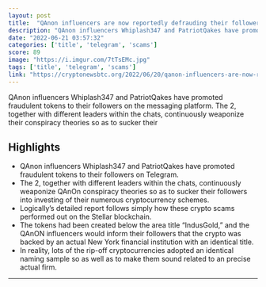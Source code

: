 ```yaml
---
layout: post
title:  "QAnon influencers are now reportedly defrauding their followers via cryptocurrency scams"
description: "QAnon influencers Whiplash347 and PatriotQakes have promoted fraudulent tokens to their followers on the messaging platform. The 2, together with different leaders within the chats, continuously weaponize their conspiracy theories so as to sucker their"
date: "2022-06-21 03:57:32"
categories: ['title', 'telegram', 'scams']
score: 89
image: "https://i.imgur.com/7tTsEMc.jpg"
tags: ['title', 'telegram', 'scams']
link: "https://cryptonewsbtc.org/2022/06/20/qanon-influencers-are-now-reportedly-defrauding-their-followers-via-cryptocurrency-scams/"
---
```


QAnon influencers Whiplash347 and PatriotQakes have promoted fraudulent tokens to their followers on the messaging platform. The 2, together with different leaders within the chats, continuously weaponize their conspiracy theories so as to sucker their

## Highlights

- QAnon influencers Whiplash347 and PatriotQakes have promoted fraudulent tokens to their followers on Telegram.
- The 2, together with different leaders within the chats, continuously weaponize QAnOn conspiracy theories so as to sucker their followers into investing of their numerous cryptocurrency schemes.
- Logically’s detailed report follows simply how these crypto scams performed out on the Stellar blockchain.
- The tokens had been created below the area title “IndusGold,” and the QAnON influencers would inform their followers that the crypto was backed by an actual New York financial institution with an identical title.
- In reality, lots of the rip-off cryptocurrencies adopted an identical naming sample so as well as to make them sound related to an precise actual firm.

---

